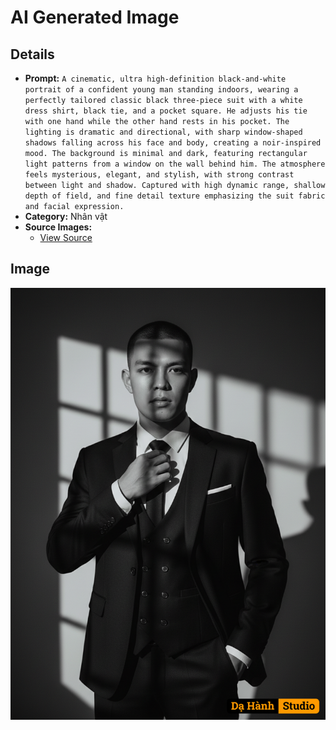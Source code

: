 # AI Generated Image

## Details
- **Prompt:** `A cinematic, ultra high-definition black-and-white portrait of a confident young man standing indoors, wearing a perfectly tailored classic black three-piece suit with a white dress shirt, black tie, and a pocket square. He adjusts his tie with one hand while the other hand rests in his pocket. The lighting is dramatic and directional, with sharp window-shaped shadows falling across his face and body, creating a noir-inspired mood. The background is minimal and dark, featuring rectangular light patterns from a window on the wall behind him. The atmosphere feels mysterious, elegant, and stylish, with strong contrast between light and shadow. Captured with high dynamic range, shallow depth of field, and fine detail texture emphasizing the suit fabric and facial expression.`
- **Category:** Nhân vật
- **Source Images:**
  - [View Source](https://raw.githubusercontent.com/lenzcomvth/ImageLibrary/main/Male.png)

## Image
![AI Generated Image](./image-2025-10-06T20-41-24-430Z-9ebub.png)